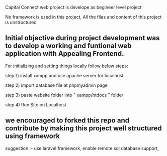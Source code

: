 Capital Connect web project is develope as begineer level project

No framework is used in this project, All the files and content of this project is unstructured

## Initial objective during project development was to develop a working and funtional web application with Appealing Frontend.

For initializing and setting things locally follow below steps:

step 1) install xampp and use apache server for localhost

step 2) import database file at phpmyadmin page

step 3) paste website folder into " xampp/htdocs " folder

step 4) Run Site on Localhost

## we encouraged to forked this repo and contribute by making this project well structured using framework
suggestion :- use laravel framework, enable remote sql database support,
